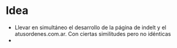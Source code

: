 # Idea
- Llevar en simultáneo el desarrollo de la página de indelt y el atusordenes.com.ar. Con ciertas similitudes pero no idénticas
-